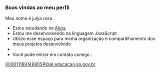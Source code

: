 
### Boas vindas ao meu perfil 

Meu nome é julya rosa

- Estou estudando na [Alura](https://www.alura.com.br)
- Estou me desenvolvendo na linguagem JavaScript
- Utilizo esse espaço para minha organização e compartilhamento dos meus projetos desenvolvido
-
- Você pode entrar em contato comigo :

00001118914880SP@al.educacao.sp.gov.br

